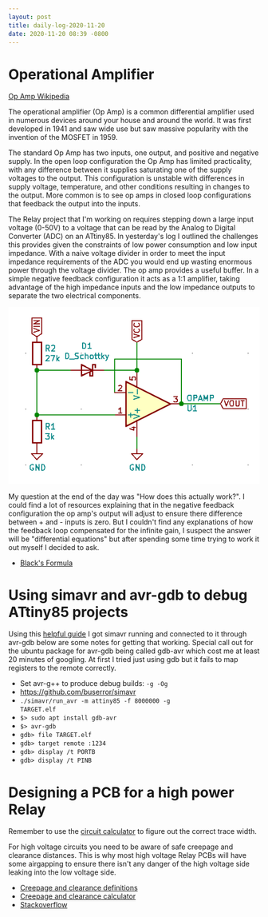 ```yaml
---
layout: post
title: daily-log-2020-11-20
date: 2020-11-20 08:39 -0800
---
```


# Operational Amplifier

[Op Amp Wikipedia](https://en.wikipedia.org/wiki/Operational_amplifier)

The operational amplifier (Op Amp) is a common differential amplifier used in numerous devices around your house and around the world. It was first developed in 1941 and saw wide use but saw massive popularity with the invention of the MOSFET in 1959.

The standard Op Amp has two inputs, one output, and positive and negative supply. In the open loop configuration the Op Amp has limited practicality, with any difference between it supplies saturating one of the supply voltages to the output. This configuration is unstable with differences in supply voltage, temperature, and other conditions resulting in changes to the output. More common is to see op amps in closed loop configurations that feedback the output into the inputs.

The Relay project that I'm working on requires stepping down a large input voltage (0-50V) to a voltage that can be read by the Analog to Digital Converter (ADC) on an ATtiny85. In yesterday's log I outlined the challenges this provides given the constraints of low power consumption and low input impedance. With a naive voltage divider in order to meet the input impedance requirements of the ADC you would end up wasting enormous power through the voltage divider. The op amp provides a useful buffer. In a simple negative feedback configuration it acts as a 1:1 amplifier, taking advantage of the high impedance inputs and the low impedance outputs to separate the two electrical components.

<img src="/media/img/voltage-divider-opamp.png">

My question at the end of the day was "How does this actually work?". I could find a lot of resources explaining that in the negative feedback configuration the op amp's output will adjust to ensure there difference between + and - inputs is zero. But I couldn't find any explanations of how the feedback loop compensated for the infinite gain, I suspect the answer will be "differential equations" but after spending some time trying to work it out myself I decided to ask.

* [Black's Formula](http://web.mit.edu/2.010/www/psets/hw2_dir/tutor2_dir/feedback_algebra.html)

# Using simavr and avr-gdb to debug ATtiny85 projects

Using this [helpful guide](https://blog.oddbit.com/post/2019-01-22-debugging-attiny-code-pt-1/) I got simavr running and connected to it through avr-gdb below are some notes for getting that working. Special call out for the ubuntu package for avr-gdb being called gdb-avr which cost me at least 20 minutes of googling. At first I tried just using gdb but it fails to map registers to the remote correctly.


* Set avr-g++ to produce debug builds: <code>-g -Og</code>
* https://github.com/buserror/simavr 
* <code>./simavr/run_avr -m attiny85 -f 8000000 -g TARGET.elf</code>
* <code>$> sudo apt install gdb-avr</code>
* <code>$> avr-gdb</code>
* <code>gdb> file TARGET.elf</code>
* <code>gdb> target remote :1234</code>
* <code>gdb> display /t PORTB</code>
* <code>gdb> display /t PINB</code>

# Designing a PCB for a high power Relay

Remember to use the [circuit calculator](http://circuitcalculator.com/wordpress/?p=25/) to figure out the correct trace width.

For high voltage circuits you need to be aware of safe creepage and clearance distances. This is why most high voltage Relay PCBs will have some airgapping to ensure there isn't any danger of the high voltage side leaking into the low voltage side.

* [Creepage and clearance definitions](https://www.tempoautomation.com/blog/understanding-pcb-creepage-and-clearance-standards/)
* [Creepage and clearance calculator](https://pcbdesign.smps.us/creepage.html)
* [Stackoverflow](https://electronics.stackexchange.com/questions/57363/what-are-good-practices-for-traces-on-the-mains-side-of-a-relay)


